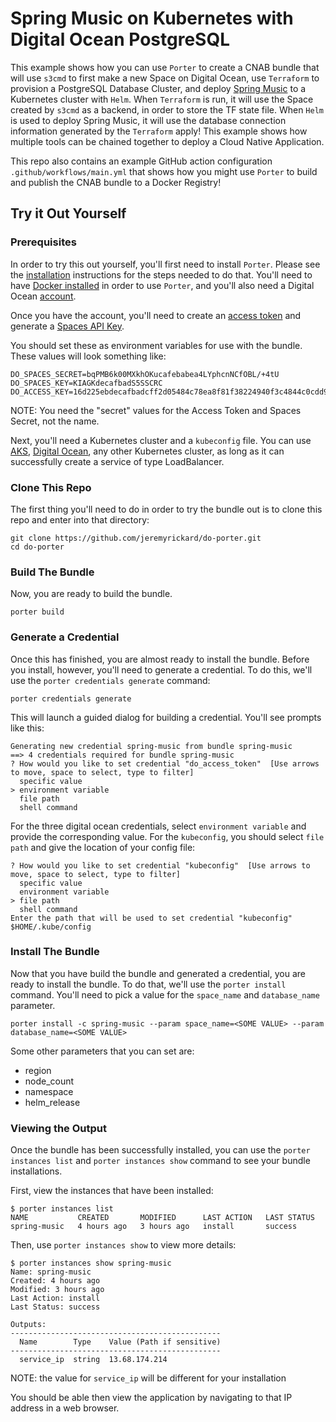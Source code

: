 # Spring Music on Kubernetes with Digital Ocean PostgreSQL

This example shows how you can use `Porter` to create a CNAB bundle that will use `s3cmd` to first make a new Space on Digital Ocean, use `Terraform` to provision a PostgreSQL Database Cluster, and deploy [Spring Music]() to a Kubernetes cluster with `Helm`. When `Terraform` is run, it will use the Space created by `s3cmd` as a backend, in order to store the TF state file. When `Helm` is used to deploy Spring Music, it will use the database connection information generated by the `Terraform` apply! This example shows how multiple tools can be chained together to deploy a Cloud Native Application.

This repo also contains an example GitHub action configuration `.github/workflows/main.yml` that shows how you might use `Porter` to build and publish the CNAB bundle to a Docker Registry!

## Try it Out Yourself

### Prerequisites

In order to try this out yourself, you'll first need to install `Porter`. Please see the [installation](https://porter.sh/install/) instructions for the steps needed to do that. You'll need to have [Docker installed](https://docs.docker.com/install/) in order to use `Porter`, and you'll also need a Digital Ocean [account](https://cloud.digitalocean.com/registrations/new).

Once you have the account, you'll need to create an [access token](https://www.digitalocean.com/docs/api/create-personal-access-token/) and generate a [Spaces API Key](https://www.digitalocean.com/community/tutorials/how-to-create-a-digitalocean-space-and-api-key).

You should set these as environment variables for use with the bundle. These values will look something like:

```
DO_SPACES_SECRET=bqPMB6k00MXkhOKucafebabea4LYphcnNCfOBL/+4tU
DO_SPACES_KEY=KIAGKdecafbadS5SSCRC
DO_ACCESS_KEY=16d225ebdecafbadcff2d05484c78ea8f81f38224940f3c4844c0cdd9996c75c
```

NOTE: You need the "secret" values for the Access Token and Spaces Secret, not the name.


Next, you'll need a Kubernetes cluster and a `kubeconfig` file. You can use [AKS](https://docs.microsoft.com/en-us/azure/aks/kubernetes-walkthrough-portal), [Digital Ocean](https://www.digitalocean.com/products/kubernetes/), any other Kubernetes cluster, as long as it can successfully create a service of type LoadBalancer.

### Clone This Repo

The first thing you'll need to do in order to try the bundle out is to clone this repo and enter into that directory:

```
git clone https://github.com/jeremyrickard/do-porter.git
cd do-porter
```

### Build The Bundle

Now, you are ready to build the bundle.

```
porter build
```

### Generate a Credential

Once this has finished, you are almost ready to install the bundle. Before you install, however, you'll need to generate a credential. To do this, we'll use the `porter credentials generate` command:

```
porter credentials generate
```

This will launch a guided dialog for building a credential. You'll see prompts like this:

```
Generating new credential spring-music from bundle spring-music
==> 4 credentials required for bundle spring-music
? How would you like to set credential "do_access_token"  [Use arrows to move, space to select, type to filter]
  specific value
> environment variable
  file path
  shell command
```

For the three digital ocean credentials, select `environment variable` and provide the corresponding value. For the `kubeconfig`, you should select `file path` and give the location of your config file:

```
? How would you like to set credential "kubeconfig"  [Use arrows to move, space to select, type to filter]
  specific value
  environment variable
> file path
  shell command
Enter the path that will be used to set credential "kubeconfig" $HOME/.kube/config
```

### Install The Bundle

Now that you have build the bundle and generated a credential, you are ready to install the bundle. To do that, we'll use the `porter install` command. You'll need to pick a value for the `space_name` and `database_name` parameter.


```
porter install -c spring-music --param space_name=<SOME VALUE> --param database_name=<SOME VALUE>
```

Some other parameters that you can set are:

* region
* node_count
* namespace
* helm_release


### Viewing the Output

Once the bundle has been successfully installed, you can use the `porter instances list` and `porter instances show` command to see your bundle installations.

First, view the instances that have been installed:

```
$ porter instances list
NAME           CREATED       MODIFIED      LAST ACTION   LAST STATUS
spring-music   4 hours ago   3 hours ago   install       success
```

Then, use `porter instances show` to view more details:

```
$ porter instances show spring-music
Name: spring-music
Created: 4 hours ago
Modified: 3 hours ago
Last Action: install
Last Status: success

Outputs:
-----------------------------------------------
  Name        Type    Value (Path if sensitive)
-----------------------------------------------
  service_ip  string  13.68.174.214
```

NOTE: the value for `service_ip` will be different for your installation

You should be able then view the application by navigating to that IP address in a web browser.
